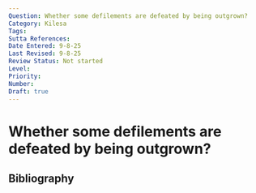 ```yaml
---
Question: Whether some defilements are defeated by being outgrown?
Category: Kilesa
Tags: 
Sutta References: 
Date Entered: 9-8-25
Last Revised: 9-8-25
Review Status: Not started
Level: 
Priority: 
Number: 
Draft: true
---
```


# Whether some defilements are defeated by being outgrown?

## Bibliography

<!-- 

Notes:



-->